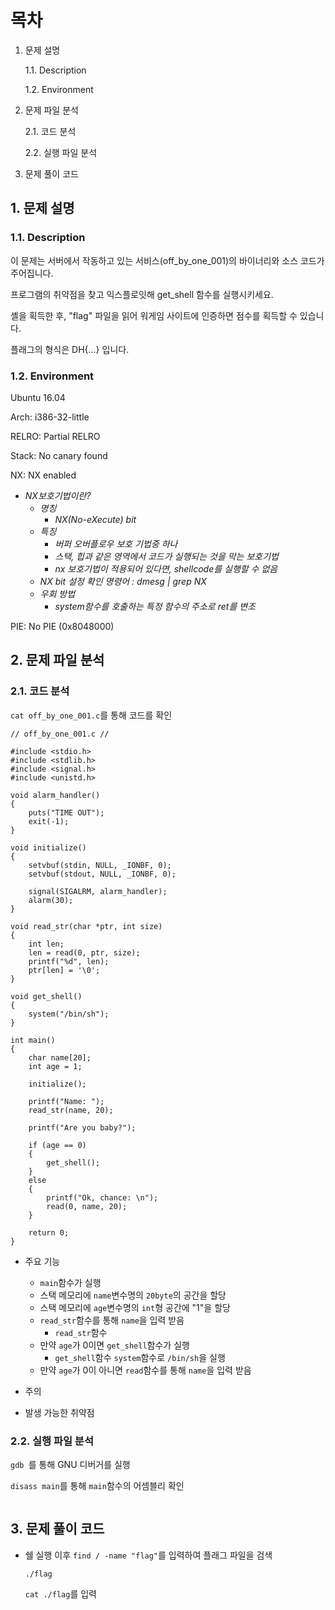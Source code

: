 # 목차
1. 문제 설명

    1.1. Description

    1.2. Environment

2. 문제 파일 분석

    2.1. 코드 분석

    2.2. 실행 파일 분석

3. 문제 풀이 코드

## 1. 문제 설명

### 1.1. Description

이 문제는 서버에서 작동하고 있는 서비스(off_by_one_001)의 바이너리와 소스 코드가 주어집니다.

프로그램의 취약점을 찾고 익스플로잇해 get_shell 함수를 실행시키세요.

셸을 획득한 후, "flag" 파일을 읽어 워게임 사이트에 인증하면 점수를 획득할 수 있습니다.

플래그의 형식은 DH{...} 입니다.

### 1.2. Environment

Ubuntu 16.04

Arch:     i386-32-little

RELRO:    Partial RELRO

Stack:    No canary found

NX:       NX enabled
- *NX보호기법이란?*
    - *명칭*
        - *NX(No-eXecute) bit*
    - *특징*
        - *버퍼 오버플로우 보호 기법중 하나*
        - *스택, 힙과 같은 영역에서 코드가 실행되는 것을 막는 보호기법*
        - *nx 보호기법이 적용되어 있다면, shellcode를 실행할 수 없음*
    - *NX bit 설정 확인 명령어 : dmesg | grep NX*
    - *우회 방법*
        - *system함수를 호출하는 특정 함수의 주소로 ret를 변조*

PIE:      No PIE (0x8048000)

## 2. 문제 파일 분석

### 2.1. 코드 분석

`cat off_by_one_001.c`를 통해 코드를 확인
```
// off_by_one_001.c //

#include <stdio.h>
#include <stdlib.h>
#include <signal.h>
#include <unistd.h>

void alarm_handler()
{
    puts("TIME OUT");
    exit(-1);
}

void initialize()
{
    setvbuf(stdin, NULL, _IONBF, 0);
    setvbuf(stdout, NULL, _IONBF, 0);

    signal(SIGALRM, alarm_handler);
    alarm(30);
}

void read_str(char *ptr, int size)
{
    int len;
    len = read(0, ptr, size);
    printf("%d", len);
    ptr[len] = '\0';
}

void get_shell()
{
    system("/bin/sh");
}

int main()
{
    char name[20];
    int age = 1;

    initialize();

    printf("Name: ");
    read_str(name, 20);

    printf("Are you baby?");

    if (age == 0)
    {
        get_shell();
    }
    else
    {
        printf("Ok, chance: \n");
        read(0, name, 20);
    }

    return 0;
}
```
- 주요 기능
    - `main`함수가 실행
    - 스택 메모리에 `name`변수명의 `20byte`의 공간을 할당
    - 스택 메모리에 `age`변수명의 `int`형 공간에 "1"을 할당
    - `read_str`함수를 통해 `name`을 입력 받음
        - `read_str`함수
    - 만약 `age`가 0이면 `get_shell`함수가 실행
        - `get_shell`함수
            `system`함수로 `/bin/sh`을 실행
    - 만약 `age`가 0이 아니면 `read`함수를 통해 `name`을 입력 받음

- 주의
 

- 발생 가능한 취약점




### 2.2. 실행 파일 분석

`gdb `를 통해 GNU 디버거를 실행

`disass main`를 통해 `main`함수의 어셈블리 확인
```

```



## 3. 문제 풀이 코드



- 쉘 실행 이후
    `find / -name "flag"`를 입력하여 플래그 파일을 검색
    
    `./flag`

    `cat ./flag`를 입력
